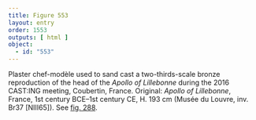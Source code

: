 ```yaml
---
title: Figure 553
layout: entry
order: 1553
outputs: [ html ]
object:
  - id: "553"
---
```


Plaster chef-modèle used to sand cast a two-thirds-scale bronze reproduction of the head of the *Apollo of Lillebonne* during the 2016 CAST:ING meeting, Coubertin, France. Original: *Apollo of Lillebonne*, France, 1st century BCE–1st century CE, H. 193 cm (Musée du Louvre, inv. Br37 [NIII65]). See [fig. 288](/visual-atlas/288/).
